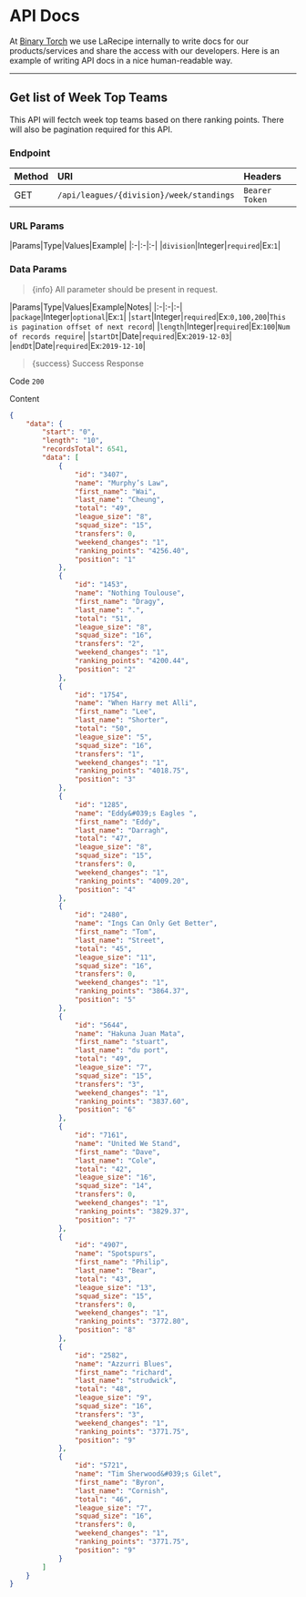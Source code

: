 # API Docs

At [Binary Torch](https://binarytorch.com.my/) we use LaRecipe internally to write docs for our products/services and share the access with our developers. Here is an example of writing API docs in a nice human-readable way.

---

<a name="get_week_teams"></a>
## Get list of Week Top Teams

This API will fectch week top teams based on there ranking points. There will also be pagination required for this API.

### Endpoint

|Method|URI|Headers|
|:-|:-|:-|
|GET|`/api/leagues/{division}/week/standings`|`Bearer Token`|


### URL Params

|Params|Type|Values|Example|
|:-|:-|:-|
|`division`|Integer|`required`|Ex:`1`|


### Data Params

> {info} All parameter should be present in request.

|Params|Type|Values|Example|Notes|
|:-|:-|:-|
|`package`|Integer|`optional`|Ex:`1`|
|`start`|Integer|`required`|Ex:`0,100,200`|`This is pagination offset of next record`|
|`length`|Integer|`required`|Ex:`100`|`Num of records require`|
|`startDt`|Date|`required`|Ex:`2019-12-03`|
|`endDt`|Date|`required`|Ex:`2019-12-10`|


> {success} Success Response

Code `200`

Content

```json
{
    "data": {
        "start": "0",
        "length": "10",
        "recordsTotal": 6541,
        "data": [
            {
                "id": "3407",
                "name": "Murphy’s Law",
                "first_name": "Wai",
                "last_name": "Cheung",
                "total": "49",
                "league_size": "8",
                "squad_size": "15",
                "transfers": 0,
                "weekend_changes": "1",
                "ranking_points": "4256.40",
                "position": "1"
            },
            {
                "id": "1453",
                "name": "Nothing Toulouse",
                "first_name": "Dragy",
                "last_name": ".",
                "total": "51",
                "league_size": "8",
                "squad_size": "16",
                "transfers": "2",
                "weekend_changes": "1",
                "ranking_points": "4200.44",
                "position": "2"
            },
            {
                "id": "1754",
                "name": "When Harry met Alli",
                "first_name": "Lee",
                "last_name": "Shorter",
                "total": "50",
                "league_size": "5",
                "squad_size": "16",
                "transfers": "1",
                "weekend_changes": "1",
                "ranking_points": "4018.75",
                "position": "3"
            },
            {
                "id": "1285",
                "name": "Eddy&#039;s Eagles ",
                "first_name": "Eddy",
                "last_name": "Darragh",
                "total": "47",
                "league_size": "8",
                "squad_size": "15",
                "transfers": 0,
                "weekend_changes": "1",
                "ranking_points": "4009.20",
                "position": "4"
            },
            {
                "id": "2480",
                "name": "Ings Can Only Get Better",
                "first_name": "Tom",
                "last_name": "Street",
                "total": "45",
                "league_size": "11",
                "squad_size": "16",
                "transfers": 0,
                "weekend_changes": "1",
                "ranking_points": "3864.37",
                "position": "5"
            },
            {
                "id": "5644",
                "name": "Hakuna Juan Mata",
                "first_name": "stuart",
                "last_name": "du port",
                "total": "49",
                "league_size": "7",
                "squad_size": "15",
                "transfers": "3",
                "weekend_changes": "1",
                "ranking_points": "3837.60",
                "position": "6"
            },
            {
                "id": "7161",
                "name": "United We Stand",
                "first_name": "Dave",
                "last_name": "Cole",
                "total": "42",
                "league_size": "16",
                "squad_size": "14",
                "transfers": 0,
                "weekend_changes": "1",
                "ranking_points": "3829.37",
                "position": "7"
            },
            {
                "id": "4907",
                "name": "Spotspurs",
                "first_name": "Philip",
                "last_name": "Bear",
                "total": "43",
                "league_size": "13",
                "squad_size": "15",
                "transfers": 0,
                "weekend_changes": "1",
                "ranking_points": "3772.80",
                "position": "8"
            },
            {
                "id": "2582",
                "name": "Azzurri Blues",
                "first_name": "richard",
                "last_name": "strudwick",
                "total": "48",
                "league_size": "9",
                "squad_size": "16",
                "transfers": "3",
                "weekend_changes": "1",
                "ranking_points": "3771.75",
                "position": "9"
            },
            {
                "id": "5721",
                "name": "Tim Sherwood&#039;s Gilet",
                "first_name": "Byron",
                "last_name": "Cornish",
                "total": "46",
                "league_size": "7",
                "squad_size": "16",
                "transfers": 0,
                "weekend_changes": "1",
                "ranking_points": "3771.75",
                "position": "9"
            }
        ]
    }
}
```
